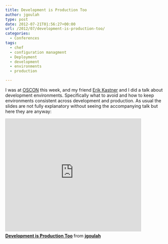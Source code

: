 ```yaml
---
title: Development is Production Too
author: jgoulah
type: post
date: 2012-07-21T01:56:27+00:00
url: /2012/07/development-is-production-too/
categories:
  - Conferences
tags:
  - chef
  - configuration managment
  - Deployment
  - development
  - environments
  - production

---
```

I was at <a href="http://www.oscon.com/oscon2012" title="OSCON" target="_blank">OSCON</a> this week, and my friend <a href="https://twitter.com/kastner" target="_blank">Erik Kastner</a> and I did a talk about development environments. Specifically what to avoid and how to keep environments consistent across development and production. As usual the slides are not fully explanatory without seeing the accompanying talk but here they are anyway:

 <iframe src="http://www.slideshare.net/slideshow/embed_code/13708412?rel=0" width="427" height="356" frameborder="0" marginwidth="0" marginheight="0" scrolling="no" style="border:1px solid #CCC;border-width:1px 1px 0;margin-bottom:5px" allowfullscreen></iframe> 

<div style="margin-bottom:5px">
  <strong> <a href="http://www.slideshare.net/jgoulah/development-is-production-too" title="Development is Production Too" target="_blank">Development is Production Too</a> </strong> from <strong><a href="http://www.slideshare.net/jgoulah" target="_blank">jgoulah</a></strong>
</div>
